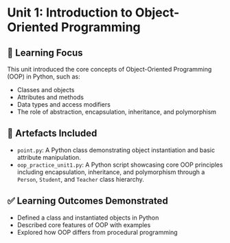 # Unit 1: Introduction to Object-Oriented Programming

## 🧠 Learning Focus
This unit introduced the core concepts of Object-Oriented Programming (OOP) in Python, such as:
- Classes and objects
- Attributes and methods
- Data types and access modifiers
- The role of abstraction, encapsulation, inheritance, and polymorphism

## 📁 Artefacts Included
- `point.py`: A Python class demonstrating object instantiation and basic attribute manipulation.
- `oop_practice_unit1.py`: A Python script showcasing core OOP principles including encapsulation, inheritance, and polymorphism through a `Person`, `Student`, and `Teacher` class hierarchy.

## ✅ Learning Outcomes Demonstrated
- Defined a class and instantiated objects in Python
- Described core features of OOP with examples
- Explored how OOP differs from procedural programming
